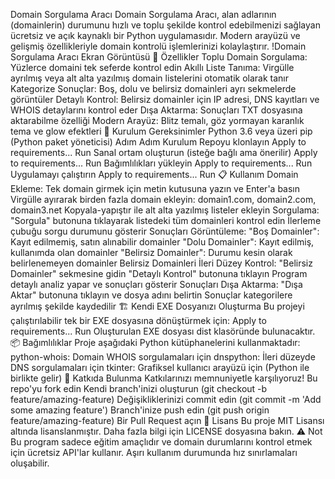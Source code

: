 Domain Sorgulama Aracı
Domain Sorgulama Aracı, alan adlarının (domainlerin) durumunu hızlı ve toplu şekilde kontrol edebilmenizi sağlayan ücretsiz ve açık kaynaklı bir Python uygulamasıdır. Modern arayüzü ve gelişmiş özellikleriyle domain kontrolü işlemlerinizi kolaylaştırır.
!Domain Sorgulama Aracı Ekran Görüntüsü
🚀 Özellikler
Toplu Domain Sorgulama: Yüzlerce domaini tek seferde kontrol edin
Akıllı Liste Tanıma: Virgülle ayrılmış veya alt alta yazılmış domain listelerini otomatik olarak tanır
Kategorize Sonuçlar: Boş, dolu ve belirsiz domainleri ayrı sekmelerde görüntüler
Detaylı Kontrol: Belirsiz domainler için IP adresi, DNS kayıtları ve WHOIS detaylarını kontrol eder
Dışa Aktarma: Sonuçları TXT dosyasına aktarabilme özelliği
Modern Arayüz: Blitz temalı, göz yormayan karanlık tema ve glow efektleri
🔧 Kurulum
Gereksinimler
Python 3.6 veya üzeri
pip (Python paket yöneticisi)
Adım Adım Kurulum
Repoyu klonlayın
Apply to requirements...
Run
Sanal ortam oluşturun (isteğe bağlı ama önerilir)
Apply to requirements...
Run
Bağımlılıkları yükleyin
Apply to requirements...
Run
Uygulamayı çalıştırın
Apply to requirements...
Run
📋 Kullanım
Domain Ekleme:
Tek domain girmek için metin kutusuna yazın ve Enter'a basın
Virgülle ayırarak birden fazla domain ekleyin: domain1.com, domain2.com, domain3.net
Kopyala-yapıştır ile alt alta yazılmış listeler ekleyin
Sorgulama:
"Sorgula" butonuna tıklayarak listedeki tüm domainleri kontrol edin
İlerleme çubuğu sorgu durumunu gösterir
Sonuçları Görüntüleme:
"Boş Domainler": Kayıt edilmemiş, satın alınabilir domainler
"Dolu Domainler": Kayıt edilmiş, kullanımda olan domainler
"Belirsiz Domainler": Durumu kesin olarak belirlenemeyen domainler
Belirsiz Domainleri İleri Düzey Kontrol:
"Belirsiz Domainler" sekmesine gidin
"Detaylı Kontrol" butonuna tıklayın
Program detaylı analiz yapar ve sonuçları gösterir
Sonuçları Dışa Aktarma:
"Dışa Aktar" butonuna tıklayın ve dosya adını belirtin
Sonuçlar kategorilere ayrılmış şekilde kaydedilir
🏗️ Kendi EXE Dosyanızı Oluşturma
Bu projeyi çalıştırılabilir tek bir EXE dosyasına dönüştürmek için:
Apply to requirements...
Run
Oluşturulan EXE dosyası dist klasöründe bulunacaktır.
📦 Bağımlılıklar
Proje aşağıdaki Python kütüphanelerini kullanmaktadır:
python-whois: Domain WHOIS sorgulamaları için
dnspython: İleri düzeyde DNS sorgulamaları için
tkinter: Grafiksel kullanıcı arayüzü için (Python ile birlikte gelir)
🤝 Katkıda Bulunma
Katkılarınızı memnuniyetle karşılıyoruz!
Bu repo'yu fork edin
Kendi branch'inizi oluşturun (git checkout -b feature/amazing-feature)
Değişikliklerinizi commit edin (git commit -m 'Add some amazing feature')
Branch'inize push edin (git push origin feature/amazing-feature)
Bir Pull Request açın
📄 Lisans
Bu proje MIT Lisansı altında lisanslanmıştır. Daha fazla bilgi için LICENSE dosyasına bakın.
⚠️ Not
Bu program sadece eğitim amaçlıdır ve domain durumlarını kontrol etmek için ücretsiz API'lar kullanır. Aşırı kullanım durumunda hız sınırlamaları oluşabilir.
